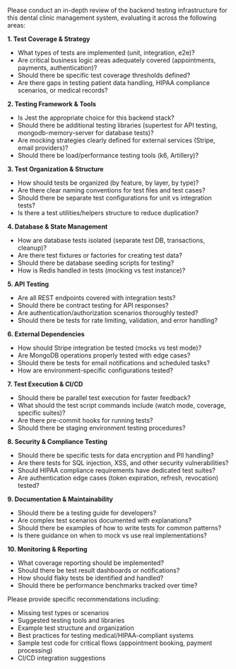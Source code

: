 Please conduct an in-depth review of the backend testing infrastructure for this dental clinic management system, evaluating it across the following areas:

**1. Test Coverage &amp; Strategy**
- What types of tests are implemented (unit, integration, e2e)?
- Are critical business logic areas adequately covered (appointments, payments, authentication)?
- Should there be specific test coverage thresholds defined?
- Are there gaps in testing patient data handling, HIPAA compliance scenarios, or medical records?

**2. Testing Framework &amp; Tools**
- Is Jest the appropriate choice for this backend stack?
- Should there be additional testing libraries (supertest for API testing, mongodb-memory-server for database tests)?
- Are mocking strategies clearly defined for external services (Stripe, email providers)?
- Should there be load/performance testing tools (k6, Artillery)?

**3. Test Organization &amp; Structure**
- How should tests be organized (by feature, by layer, by type)?
- Are there clear naming conventions for test files and test cases?
- Should there be separate test configurations for unit vs integration tests?
- Is there a test utilities/helpers structure to reduce duplication?

**4. Database &amp; State Management**
- How are database tests isolated (separate test DB, transactions, cleanup)?
- Are there test fixtures or factories for creating test data?
- Should there be database seeding scripts for testing?
- How is Redis handled in tests (mocking vs test instance)?

**5. API Testing**
- Are all REST endpoints covered with integration tests?
- Should there be contract testing for API responses?
- Are authentication/authorization scenarios thoroughly tested?
- Should there be tests for rate limiting, validation, and error handling?

**6. External Dependencies**
- How should Stripe integration be tested (mocks vs test mode)?
- Are MongoDB operations properly tested with edge cases?
- Should there be tests for email notifications and scheduled tasks?
- How are environment-specific configurations tested?

**7. Test Execution &amp; CI/CD**
- Should there be parallel test execution for faster feedback?
- What should the test script commands include (watch mode, coverage, specific suites)?
- Are there pre-commit hooks for running tests?
- Should there be staging environment testing procedures?

**8. Security &amp; Compliance Testing**
- Should there be specific tests for data encryption and PII handling?
- Are there tests for SQL injection, XSS, and other security vulnerabilities?
- Should HIPAA compliance requirements have dedicated test suites?
- Are authentication edge cases (token expiration, refresh, revocation) tested?

**9. Documentation &amp; Maintainability**
- Should there be a testing guide for developers?
- Are complex test scenarios documented with explanations?
- Should there be examples of how to write tests for common patterns?
- Is there guidance on when to mock vs use real implementations?

**10. Monitoring &amp; Reporting**
- What coverage reporting should be implemented?
- Should there be test result dashboards or notifications?
- How should flaky tests be identified and handled?
- Should there be performance benchmarks tracked over time?

Please provide specific recommendations including:
- Missing test types or scenarios
- Suggested testing tools and libraries
- Example test structure and organization
- Best practices for testing medical/HIPAA-compliant systems
- Sample test code for critical flows (appointment booking, payment processing)
- CI/CD integration suggestions

